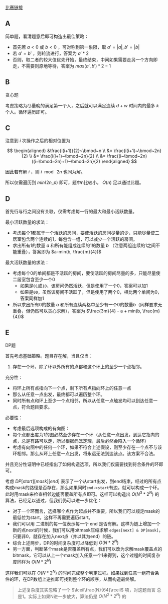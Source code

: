 [比赛链接](https://codeforces.com/contest/1804)

## A

简单题，看清题意后即可构造出最佳策略：

* 首先若 $a\lt 0$ 或 $b\lt 0$ ，可对称到第一象限，取 $a'=|a|, b'=|b|$
* 若 $a'=b'$ ，则轮流进行，答案为 $a'*2$
* 否则，取二者的较大值优先开始，最终结束，中间如果需要走另一个方向即走，不需要则原地等待，答案为 $max(a',b')*2-1$

## B

贪心题

考虑策略为尽量晚的满足第一个人，之后就可以满足连续 $d+w$ 时间内的最多 $k$ 个人。循环遍历即可。

## C

注意到 $i$ 次操作之后的相对位置为 

$$
\begin{aligned}
&\frac{i(i+1)}{2}~\bmod~n \\
&= \frac{i(i+1)~\bmod~2n}{2} \\
&= \frac{i(i+1)~\bmod~2n}{2} \\
&= \frac{(i~\bmod~2n)((i~\bmod~2n)+1)~\bmod~2n}{2}
\end{aligned}
$$

因此若有解 $i$ ，则 $i~\bmod~2n$ 也同为解。

所以仅需遍历到 $min(2n,p)$ 即可，题中n比较小， $O(n)$ 足以通过此题。

## D

首先行与行之间没有关联，仅需考虑每一行的最大和最小活跃数量。

最小活跃数量的求法：

* 考虑每个1都属于一个活跃的房间，要使活跃的房间尽量的少，只能尽量使二居室包含两个连续的1，每包含一组，可以减少一个活跃的房间。
* 求出所有1的数量 $a$ 和所有能组成连续的1的数量 $b$ （注意两组连续的1之间不能重叠），答案即为 $a-min(b, \frac{m}{4})$ 

最大活跃数量的求法：

* 考虑每个0的单间都是不活跃的房间，要使活跃的房间尽量的多，只能尽量使二居室包含至少一个0
    * 如果是`01`或`10`，该房间仍然活跃，但是使用了一个0，答案可以加1
    * 如果是`00`，虽然该房间不活跃了，但是使用了两个0，相比两个单间为0，答案同样加1
* 所以求出所有0的数量 $a$ 和所有连续两格中至少有一个0的数量$b$（同样要求无重叠，但仍然可以贪心求解），答案为 $\frac{3m}{4} - a + min(b, \frac{m}{4})$

## E

DP题

首先考虑基础策略。题目存在解，当且仅当：

1. 存在一个环，除了环以外所有的点都和这个环上的至少一个点相邻。

充分性：

* 将环上所有点指向下一个点，剩下所有点指向环上的任意一点
* 那么从任意一点出发，最终都可以遍历整个环。
* 同时所有点和环上至少一个点相邻，所以从任意一点触发均可以到达任意一点，符合题目要求。

必要性：

* 考虑最后选项构成的有向图：
* 每个点都出度为1的图必然至少存在一个环（从任意一点出发，到达它指向的点，总是有路可以走，所以根据鸽笼定理，最后必然会陷入一个循环）
* 考虑有向图中的任何一个环，如果不符合上述假设，则至少存在一个点不与该环相邻。那么从环上任意一点出发，将永远无法到达该点。该方案不合法。

并且充分性证明中已经指出了如何构造选项，所以我们仅需要找到符合条件的环即可。

考虑 $DP[start][mask][end]$ 表示了一个从start出发，到end结束，经过的所有点构成mask的路径是否存在，那么如果同时`end->start`有边，就可以构成一个环。此时用mask来检查相邻边能否覆盖所有点即可。这样可以构造出 $O(N^3*2^N)$ 的算法，已经足以通过，但我们仍可以进一步优化：

* 对于一个环而言，选择哪个点作为起点并不重要，所以我们可以规定mask的最低位为start，这样不再需要遍历start。
* 我们可以用 二进制的每一位表示每一个 end 是否有解。这样为链上增加一个新的点next的时候，我们可以用bitmask压缩求解 `edges[next] & DP[mask]`， 只要非0，就存在加入next点（并以其为end）的链。
* 综合上述两步，DP的时间复杂度可以降低到 $O(N*2^N)$
* 另一方面，判断某个mask是否覆盖所有点，我们可以改为求解mask覆盖点的bitmask，它可以从上一个mask加入任意一个1来得到，这个过程的时间复杂度同样为 $O(N*2^N)$

这样我们可以在 $O(N*2^N)$ 的时间完成整个判定过程。如果找到任意一组符合条件的环，在DP数组上逆推即可找到整个环的顺序，从而构造最终解。

> 上述复杂度其实忽略了一个 $\lceil\frac{N}{64}\rceil$ 项，对这题而言 总是1。实际上如果N进一步放大，算法仍是 $O(N^2*2^N)$ 的